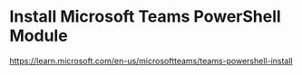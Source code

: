 # Install Microsoft Teams PowerShell Module

https://learn.microsoft.com/en-us/microsoftteams/teams-powershell-install
